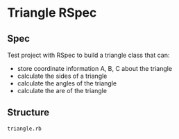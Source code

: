 # Triangle RSpec

## Spec

Test project with RSpec to build a triangle class that can:
+ store coordinate information A, B, C about the triangle
+ calculate the sides of a triangle
+ calculate the angles of the triangle
+ calculate the are of the triangle

## Structure

```
triangle.rb
```